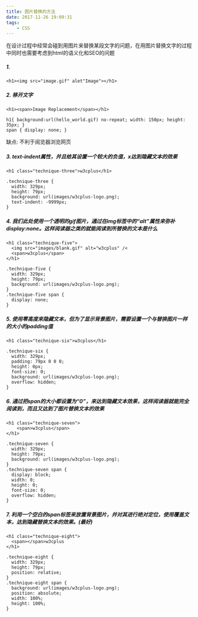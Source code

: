 ```yaml
---
title: 图片替换的方法
date: 2017-11-26 19:09:31
tags:
    - CSS
---
```

在设计过程中经常会碰到用图片来替换某段文字的问题，在用图片替换文字的过程中同时也需要考虑到html的语义化和SEO的问题
<!--more-->

##### 1. 
```
<h1><img src="image.gif" alet"Image"></h1>
```
##### 2. 移开文字
```
<h1><span>Image Replacement</span></h1>

h1{ background:url(hello_world.gif) no-repeat; width: 150px; height: 35px; }
span { display: none; }
```
缺点: 不利于阅览器浏览网页

##### 3. text-indent属性，并且给其设置一个较大的负值，x达到隐藏文本的效果
```
<h1 class="technique-three">w3cplus</h1>
 
.technique-three {
  width: 329px;
  height: 79px;
  background: url(images/w3cplus-logo.png);
  text-indent: -9999px;
}
```

##### 4. 我们此处使用一个透明的gif图片，通过在img标签中的“alt”属性来弥补display:none。这样阅读器之类的就能阅读到所替换的文本是什么
```
<h1 class="technique-five">
  <img src="images/blank.gif" alt="w3cplus" /<
  <span>w3cplus</span>
</h1>

.technique-five {
  width: 329px;
  height: 79px;
  background: url(images/w3cplus-logo.png);
}
.technique-five span {
  display: none;
}
```

##### 5.  使用零高度来隐藏文本，但为了显示背景图片，需要设置一个与替换图片一样的大小的padding值
```
<h1 class="technique-six">w3cplus</h1>
 
.technique-six {
  width: 329px;
  padding: 79px 0 0 0;
  height: 0px;
  font-size: 0;
  background: url(images/w3cplus-logo.png);
  overflow: hidden;
}
```

##### 6. 通过把span的大小都设置为“0”，来达到隐藏文本效果，这样阅读器就能完全阅读到，而且又达到了图片替换文本的效果
```
<h1 class="technique-seven">
    <span>w3cplus</span>
</h1>
 
.technique-seven {
  width: 329px;
  height: 79px;
  background: url(images/w3cplus-logo.png);
}
.technique-seven span {
  display: block;
  width: 0;
  height: 0;
  font-size: 0;
  overflow: hidden;
}  
```

##### 7. 利用一个空白的span标签来放置背景图片，并对其进行绝对定位，使用覆盖文本，达到隐藏替换文本的效果。(最好)
```
<h1 class="technique-eight">
  <span></span>w3cplus
</h1>
 
.technique-eight {
  width: 329px;
  height: 79px;
  position: relative;
}
.technique-eight span {
  background: url(images/w3cplus-logo.png);
  position: absolute;
  width: 100%;
  height: 100%;
}
```



